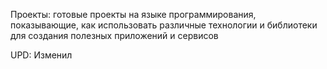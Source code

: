 Проекты: готовые проекты на языке программирования,
показывающие, как использовать различные технологии и библиотеки
для создания полезных приложений и сервисов

UPD: Изменил
